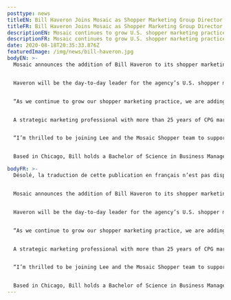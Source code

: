 ```yaml
---
posttype: news
titleEN: Bill Haveron Joins Mosaic as Shopper Marketing Group Director
titleFR: Bill Haveron Joins Mosaic as Shopper Marketing Group Director
descriptionEN: Mosaic continues to grow U.S. shopper marketing practice with experienced senior talent addition
descriptionFR: Mosaic continues to grow U.S. shopper marketing practice with experienced senior talent addition
date: 2020-08-18T20:35:33.876Z
featuredImage: /img/news/bill-haveron.jpg
bodyEN: >-
  Mosaic announces the addition of Bill Haveron to its shopper marketing practice as a Group Director.


  Haveron will be the day-to-day leader for the agency’s U.S. shopper marketing team in planning and development of omni-channel experiences. Additionally, he will play a key role in U.S. shopper marketing business development and integrate the practice with Mosaic’s other U.S. offerings.


  “As we continue to grow our shopper marketing practice, we are adding talent that will support our evolution to a fully integrated omni-experience agency. An industry veteran with a passion for commerce, measurement and retail, Bill was the perfect choice to be our team lead and my day-to-day business partner; we are ecstatic to have him join Mosaic. His understanding of the ever-changing shopper landscape will be essential as we continue to grow and elevate our offering,” says Lee Esmond, Senior Vice President – U.S. Shopper, Experiential and Retail Marketing at Mosaic North America.


  A strategic marketing professional with more than 25 years of CPG marketing and sales experience, Haveron has worked with Fortune 500 clients across a variety of industries and channels. His past clients include Mondelez, Kraft-Heinz, Nestle, ConAgra, General Mills and McCormick. Prior to launching his shopper marketing career, Bill spent his early years working in retail sales in the Northeast with Nestle’s Frozen division as well as Acosta, Mosaic North America’s parent company.


  “I’m thrilled to be joining Lee and the Mosaic Shopper team to support the great work already coming out of the agency and ensure that other clients have a chance to work with a multi-talented and passionate group of people who care as much about growing their business as they do,” says Haveron. “I am also excited to partner with Acosta as the industry leader in sales and marketing with expertise in retail management and intelligence to bring strategic, shopper-centric solutions to our clients. This role is an ideal combination of my career experience that started with Nestle Frozen & Refrigerated, continued with Acosta and has culminated in my passionate support for the discipline of shopper marketing over the last 18 years.”


  Based in Chicago, Bill holds a Bachelor of Science in Business Management and Food Marketing from Cornell University, and has led and contributed to numerous award-winning shopper campaigns throughout his career.

bodyFR: >-
  Désolé, la traduction de cette publication en français n’est pas disponible.


  Mosaic announces the addition of Bill Haveron to its shopper marketing practice as a Group Director.


  Haveron will be the day-to-day leader for the agency’s U.S. shopper marketing team in planning and development of omni-channel experiences. Additionally, he will play a key role in U.S. shopper marketing business development and integrate the practice with Mosaic’s other U.S. offerings.


  “As we continue to grow our shopper marketing practice, we are adding talent that will support our evolution to a fully integrated omni-experience agency. An industry veteran with a passion for commerce, measurement and retail, Bill was the perfect choice to be our team lead and my day-to-day business partner; we are ecstatic to have him join Mosaic. His understanding of the ever-changing shopper landscape will be essential as we continue to grow and elevate our offering,” says Lee Esmond, Senior Vice President – U.S. Shopper, Experiential and Retail Marketing at Mosaic North America.


  A strategic marketing professional with more than 25 years of CPG marketing and sales experience, Haveron has worked with Fortune 500 clients across a variety of industries and channels. His past clients include Mondelez, Kraft-Heinz, Nestle, ConAgra, General Mills and McCormick. Prior to launching his shopper marketing career, Bill spent his early years working in retail sales in the Northeast with Nestle’s Frozen division as well as Acosta, Mosaic North America’s parent company.


  “I’m thrilled to be joining Lee and the Mosaic Shopper team to support the great work already coming out of the agency and ensure that other clients have a chance to work with a multi-talented and passionate group of people who care as much about growing their business as they do,” says Haveron. “I am also excited to partner with Acosta as the industry leader in sales and marketing with expertise in retail management and intelligence to bring strategic, shopper-centric solutions to our clients. This role is an ideal combination of my career experience that started with Nestle Frozen & Refrigerated, continued with Acosta and has culminated in my passionate support for the discipline of shopper marketing over the last 18 years.”


  Based in Chicago, Bill holds a Bachelor of Science in Business Management and Food Marketing from Cornell University, and has led and contributed to numerous award-winning shopper campaigns throughout his career.
---
```

